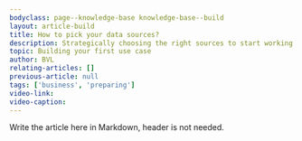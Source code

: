 ```yaml
---
bodyclass: page--knowledge-base knowledge-base--build
layout: article-build
title: How to pick your data sources?
description: Strategically choosing the right sources to start working with is difficult, this article advises you on how to select the right datasets.
topic: Building your first use case
author: BVL
relating-articles: []
previous-article: null
tags: ['business', 'preparing']
video-link: 
video-caption: 
---
```


Write the article here in Markdown, header is not needed.